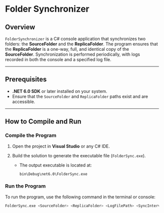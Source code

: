 # Folder Synchronizer

## Overview
`FolderSynchronizer` is a C# console application that synchronizes two folders: the **SourceFolder** and the **ReplicaFolder**. The program ensures that the **ReplicaFolder** is a one-way, full, and identical copy of the **SourceFolder**. Synchronization is performed periodically, with logs recorded in both the console and a specified log file.

---

## Prerequisites
- **.NET 6.0 SDK** or later installed on your system.
- Ensure that the `SourceFolder` and `ReplicaFolder` paths exist and are accessible.

---

## How to Compile and Run

### **Compile the Program**
1. Open the project in **Visual Studio** or any C# IDE.
2. Build the solution to generate the executable file (`FolderSync.exe`).

   - The output executable is located at:
     ```
     bin\Debug\net6.0\FolderSync.exe
     ```

### **Run the Program**
To run the program, use the following command in the terminal or console:

```bash
FolderSync.exe <SourceFolder> <ReplicaFolder> <LogFilePath> <SyncIntervalInSeconds>
